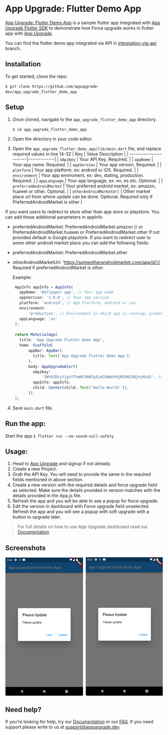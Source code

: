 # App Upgrade: Flutter Demo App

[App Upgrade: Flutter Demo App](https://github.com/appupgrade-dev/app_upgrade_flutter_demo_app) is a sample flutter app integrated with [App Upgrade Flutter SDK](https://pub.dev/packages/app_upgrade_flutter_sdk) to demonstrate how Force upgrade works in flutter app with [App Upgrade](https://appupgrade.dev).

You can find the flutter demo app integrated via API in [integration-via-api](https://github.com/appupgrade-dev/app_upgrade_flutter_demo_app/tree/integrate-via-api) branch.

## Installation

To get started, clone the repo:

`$ git clone https://github.com/appupgrade-dev/app_upgrade_flutter_demo_app`

## Setup

1. Once cloned, navigate to the `app_upgrade_flutter_demo_app` directory.

   `$ cd app_upgrade_flutter_demo_app`

2. Open the directory in your code editor.

3. Open the `app_upgrade_flutter_demo_app/lib/main.dart` file, and replace required values in line 14-32
   | Key                   | Value Description |
   | -----------------------|-------------|
   | `xApiKey`     | Your API Key. Required. |
   | `appName`  | Your app name. Required. |
   | `appVersion`  | Your app version. Required. |
   | `platform`  | Your app platform, ex: android or iOS. Required. |
   | `environment`  | Your app enviroment, ex: dev, stating, production. Required. |
   | `appLanguage`  | Your app language, ex: en, es etc. Optional. |
   | `preferredAndroidMarket`  | Your preferred android market, ex: amazon, huawei or other. Optional. |
   | `otherAndroidMarketUrl`  | Other market place url from where update can be done. Optional. Required only if PreferredAndroidMarket is other |

If you want users to redirect to store other than app store or playstore. You can add these additional parameters in appInfo

- preferredAndroidMarket: PreferredAndroidMarket.amazon // or PreferredAndroidMarket.huawei or PreferredAndroidMarket.other If not provided default is Google playstore.
If you want to redirect user to some other android market place you can add the following fields:

- preferredAndroidMarket: PreferredAndroidMarket.other
- otherAndroidMarketUrl: 'https://someotherandroidmarket.com/app/id'// Required if preferredAndroidMarket is other.

   Example:

   ```js
    AppInfo appInfo = AppInfo(
      appName: 'Wallpaper app', // Your app name
      appVersion: '1.0.0', // Your app version
      platform: 'android', // App Platform, android or ios
      environment:
          'production', // Environment in which app is running, production, staging or development etc.
      appLanguage: 'es'    
    );

    return MaterialApp(
      title: 'App Upgrade Flutter Demo App',
      home: Scaffold(
          appBar: AppBar(
            title: Text('App Upgrade Flutter Demo App'),
          ),
          body: AppUpgradeAlert(
            xApiKey:
                'ZWY0ZDhjYjgtYThmMC00NTg5LWI0NmUtMjM5OWZkNjkzMzQ5', // Your x-api-key
            appInfo: appInfo,
            child: Center(child: Text('Hello World!')),
          )),
    );
   ```

4. Save `main.dart` file.

## Run the app:
   Start the app
   `$ flutter run --no-sound-null-safety`

## Usage:   

1. Head to [App Upgrade](https://appupgrade.dev) and signup if not already.
2. Create a new Project.
3. Grab the API Key. You will need to provide the same in the required fields mentioned in above section.
4. Create a new version with the required details and force upgrade field as selected. Make sure the details provided in version matches with the details provided in the App.js file.
5. Refresh the app and you will be able to see a popup for force upgrade.
6. Edit the version in dashboard with Force upgrade field unselected. Refresh the app and you will see a popup with soft upgrade with a button to upgrade later.
 > For full details on how to use App Upgrade dashboard read our [Documentation](https://appupgrade.dev/docs)

## Screenshots
 ![forceupgrade_flutter_sdk](https://raw.githubusercontent.com/appupgrade-dev/app-upgrade-assets/main/images/forceupgrade_flutter_sdk.png)

## Need help?

If you're looking for help, try our [Documentation](https://appupgrade.dev/docs/) or our [FAQ](https://appupgrade.dev/docs/app-upgrade-faq).
If you need support please write to us at support@appupgrade.dev

